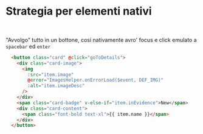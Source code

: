 # Strategia per elementi nativi

<br>

"Avvolgo" tutto in un bottone, cosi nativamente avro' focus e click emulato a `spacebar` ed `enter`

```html 
  <button class="card" @click="goToDetails">
    <div class="card-image">
      <img
        :src="item.image"
        @error="ImagesHelper.onErrorLoad($event, DEF_IMG)"
        :alt="item.imageDesc"
      />
    </div>
    <span class="card-badge" v-else-if="item.inEvidence">New</span>
    <div class="card-content">
      <span class="font-bold text-xl">{{ item.name }}</span>
    </div>
  </button>
```